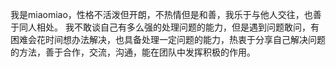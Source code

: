 我是miaomiao，性格不活泼但开朗，不热情但是和善，我乐于与他人交往，也善于同人相处。
我不敢谈自己有多么强的处理问题的能力，但是遇到问题敢问，有困难会花时间想办法解决，也具备处理一定问题的能力，热衷于分享自己解决问题的方法，善于合作，交流，沟通，能在团队中发挥积极的作用。

<!---
Miaomia0QAQ/Miaomia0QAQ is a ✨ special ✨ repository because its `README.md` (this file) appears on your GitHub profile.
You can click the Preview link to take a look at your changes.
--->
